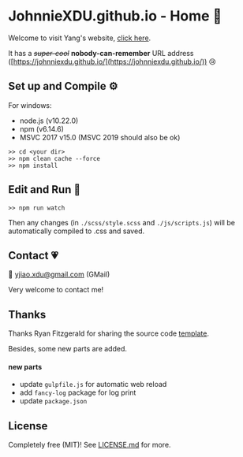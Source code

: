 # JohnnieXDU.github.io - Home :house_with_garden:



Welcome to visit Yang's website, [click here](https://johnniexdu.github.io/). 

It has a *~~super-cool~~* **nobody-can-remember** URL address ([https://johnniexdu.github.io/](https://johnniexdu.github.io/)) :cry: 



## Set up and Compile :gear:

For windows:

- node.js (v10.22.0)
- npm (v6.14.6)
- MSVC 2017 v15.0 (MSVC 2019 should also be ok)



```shell
>> cd <your dir>
>> npm clean cache --force
>> npm install
```



## Edit and Run :scroll:

```shell
>> npm run watch
```



Then any changes (in `./scss/style.scss` and `./js/scripts.js`) will be automatically compiled to .css and saved.



## Contact :heartpulse:

:email: yjiao.xdu@gmail.com (GMail)

Very welcome to contact me!



## Thanks 

Thanks Ryan Fitzgerald for sharing the source code [template](https://github.com/RyanFitzgerald/devportfolio).

Besides, some new parts are added.



#### new parts

- update `gulpfile.js` for automatic web reload
- add `fancy-log` package for log print
- update `package.json`



## License

Completely free (MIT)! See [LICENSE.md](LICENSE.md) for more.
